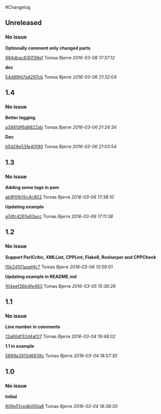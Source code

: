 #Changelog

## Unreleased
### No issue

**Optionally comment only changed parts**


[994dbac830f38e1](https://github.com/tomasbjerre/violation-comments-to-github-gradle-plugin/commit/994dbac830f38e1) Tomas Bjerre *2016-03-08 17:37:12*

**doc**


[54d89fd7a4297cb](https://github.com/tomasbjerre/violation-comments-to-github-gradle-plugin/commit/54d89fd7a4297cb) Tomas Bjerre *2016-03-06 21:32:04*


## 1.4
### No issue

**Better logging**


[a3881df6d8822ab](https://github.com/tomasbjerre/violation-comments-to-github-gradle-plugin/commit/a3881df6d8822ab) Tomas Bjerre *2016-03-06 21:24:34*

**Doc**


[b5d28e53fe40f90](https://github.com/tomasbjerre/violation-comments-to-github-gradle-plugin/commit/b5d28e53fe40f90) Tomas Bjerre *2016-03-06 21:03:54*


## 1.3
### No issue

**Adding some tags in pom**


[ab8f0fb15c4c802](https://github.com/tomasbjerre/violation-comments-to-github-gradle-plugin/commit/ab8f0fb15c4c802) Tomas Bjerre *2016-03-06 17:38:10*

**Updating example**


[a7dfc4261a83acc](https://github.com/tomasbjerre/violation-comments-to-github-gradle-plugin/commit/a7dfc4261a83acc) Tomas Bjerre *2016-03-06 17:11:38*


## 1.2
### No issue

**Support PerlCritic, XMLLint, CPPLint, Flake8, Resharper and CPPCheck**


[f5b24101aaaf4c7](https://github.com/tomasbjerre/violation-comments-to-github-gradle-plugin/commit/f5b24101aaaf4c7) Tomas Bjerre *2016-03-06 13:59:01*

**Updating example in README.md**


[104eef36b4fe463](https://github.com/tomasbjerre/violation-comments-to-github-gradle-plugin/commit/104eef36b4fe463) Tomas Bjerre *2016-03-05 15:36:26*


## 1.1
### No issue

**Line number in comments**


[12a60df32d4af27](https://github.com/tomasbjerre/violation-comments-to-github-gradle-plugin/commit/12a60df32d4af27) Tomas Bjerre *2016-03-04 19:48:02*

**1.1 in example**


[5889a2813d6639c](https://github.com/tomasbjerre/violation-comments-to-github-gradle-plugin/commit/5889a2813d6639c) Tomas Bjerre *2016-03-04 18:57:30*


## 1.0
### No issue

**Initial**


[809e51cedb050a6](https://github.com/tomasbjerre/violation-comments-to-github-gradle-plugin/commit/809e51cedb050a6) Tomas Bjerre *2016-03-04 18:36:30*


